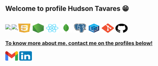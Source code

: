 ## Welcome to profile Hudson Tavares 😁

 <div style ="display: inline">
   <a href="https://github.com/hltav">
   <img height="150em" src="https://github-readme-stats.vercel.app/api?username=hltav&show_icons=true&theme=tokyonight&include_all_commits=true&count_private=true"/>
   <img height="150em" src="https://github-readme-stats.vercel.app/api/top-langs/?username=hltav&layout=compact&langs_count=6&theme=tokyonight"/>
    

</div>
<div style="display: inline-block"><br>
 
 <img align="center" alt="Js" height="30" width="40" src="https://github.com/hltav/MyIcons/blob/master/icons/JavaScript/JavaScript.svg"/>
 <img align="center" alt="Node.js" height="30" width="40" src="https://github.com/devicons/devicon/blob/master/icons/nodejs/nodejs-original.svg"/>
 <img align="center" alt="React.js" height="30" width="40" src="https://github.com/devicons/devicon/blob/master/icons/react/react-original.svg"/>
 <img align="center" alt="Mongo DB" height="30" width="40" src="https://github.com/devicons/devicon/blob/master/icons/mongodb/mongodb-original.svg"/>
 <img align="center" alt="Postgre SQL" height="30" width="40" src="https://github.com/devicons/devicon/blob/master/icons/postgresql/postgresql-original.svg"/>
 <img align="center" alt="Sequelize" height="30" width="40" src="https://github.com/devicons/devicon/blob/master/icons/sequelize/sequelize-original.svg"/>
 <img align="center" alt="Git" height="30" width="40" src="https://github.com/hltav/MyIcons/blob/master/icons/Git/Giticon.svg"/>
 <img align="center" alt="GitHub" height="30" width="40" src="https://github.com/hltav/MyIcons/blob/master/icons/GitHub/Github.svg"/>

</div>
 
 <br>
 
  ### To know more about me, contact me on the profiles below!
<div> 
 
  <a href = "mailto:hudsonlimatavares@gmail.com"><img align="center" alt="Gmail" height="30" width="40" src="https://github.com/hltav/MyIcons/blob/master/icons/Gmail/Gmail_icon_(2020).svg" target="_blank"></a>
  <a href="https://www.linkedin.com/in/hltav/" target="_blank"><img align="center" alt="LinkedIn" height="30" width="40" src="https://github.com/hltav/MyIcons/blob/master/icons/Linkedin/LinkedIn_icon.svg" target="_blank"></a> 
 
 

</div>
